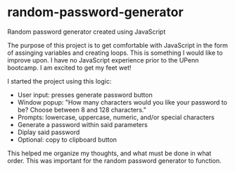 # random-password-generator
Random password generator created using JavaScript

The purpose of this project is to get comfortable with JavaScript in the form of assinging variables and creating loops. This is something I would like to improve upon. I have no JavaScript experience prior to the UPenn bootcamp. I am excited to get my feet wet!

I started the project using this logic:

<ul>
<li>User input: presses generate password button</li>
<li>Window popup: "How many characters would you like your password to be? Choose between 8 and 128 characters."</li>
<li>Prompts: lowercase, uppercase, numeric, and/or special characters</li>
<li>Generate a password within said parameters</li>
<li>Diplay said password</li>
<li>Optional: copy to clipboard button</li>
</ul>

This helped me organize my thoughts, and what must be done in what order. This was important for the random password generator to function.